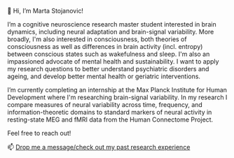 👋 Hi, I’m Marta Stojanovic!


I’m a cognitive neuroscience research master student interested in brain dynamics, including neural adaptation and brain-signal variability. More broadly, I'm also interested in consciousness, both theories of consciousness as well as differences in brain activity (incl. entropy) between conscious states such as wakefulness and sleep. I'm also an impassioned advocate of mental health and sustainability. I want to apply my research questions to better understand psychiatric disorders and ageing, and develop better mental health or geriatric interventions.

I’m currently completing an internship at the Max Planck Institute for Human Development where I'm researching brain-signal variability. In my research I compare measures of neural variability across time, frequency, and information-theoretic domains to standard markers of neural activity in resting-state MEG and fMRI data from the Human Connectome Project.

Feel free to reach out!

📫 [Drop me a message/check out my past research experience](https://www.linkedin.com/in/marta-stojanovic/)
